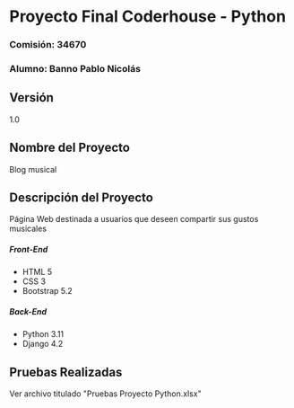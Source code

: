# Proyecto Final Coderhouse - Python
### Comisión: 34670
### Alumno: Banno Pablo Nicolás

## Versión
1.0

## Nombre del Proyecto
Blog musical

## Descripción del Proyecto
Página Web destinada a usuarios que deseen compartir sus gustos musicales

##### Front-End
- HTML 5
- CSS 3
- Bootstrap 5.2

##### Back-End
- Python 3.11
- Django 4.2

## Pruebas Realizadas
Ver archivo titulado "Pruebas Proyecto Python.xlsx"